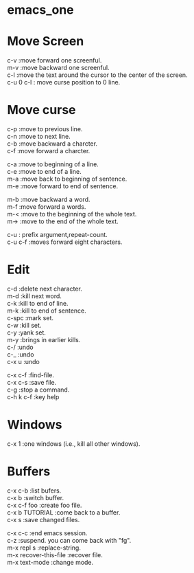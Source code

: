 # emacs_one
# Move Screen
c-v :move forward one screenful.  
m-v :move backward one screenful.  
c-l :move the text around the cursor to the center of the screen.  
c-u 0 c-l : move curse position to 0 line.  

# Move curse
c-p :move to previous line.  
c-n :move to next line.  
c-b :move backward a charcter.  
c-f :move forward a charcter.  

c-a :move to beginning of a line.  
c-e :move to end of a line.  
m-a :move back to beginning of sentence.  
m-e :move forward to end of sentence.  

m-b :move backward a word.  
m-f :move forward a words.  
m-< :move to the beginning of the whole text.  
m-> :move to the end of the whole text.  

c-u : prefix argument,repeat-count.  
c-u c-f :moves forward eight characters.  

# Edit
c-d :delete next character.  
m-d :kill next word.  
c-k :kill to end of line.  
m-k :kill to end of sentence.  
c-spc :mark set.  
c-w :kill set.  
c-y :yank set.  
m-y :brings in earlier kills.  
c-/ :undo  
c-_ :undo  
c-x u :undo  

c-x c-f :find-file.  
c-x c-s :save file.  
c-g :stop a command.  
c-h k c-f :key help  

# Windows
c-x 1 :one windows (i.e., kill all other windows).  

# Buffers
c-x c-b :list bufers.  
c-x b :switch buffer.  
c-x c-f foo :create foo file.  
c-x b TUTORIAL :come back to a buffer.  
c-x s :save changed files.  

c-x c-c :end emacs session.  
c-z :suspend. you can come back with "fg".  
m-x repl s<TAB> :replace-string.  
m-x recover-this-file :recover file.  
m-x text-mode :change mode.  

